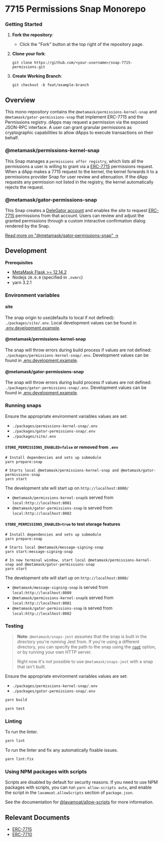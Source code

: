 # 7715 Permissions Snap Monorepo

### Getting Started

1. **Fork the repository**:

   - Click the "Fork" button at the top right of the repository page.

2. **Clone your fork**:
   ```shell
   git clone https://github.com/<your-username>/snap-7715-permissions.git
   ```
3. **Create Working Branch**:
   ```shell
   git checkout -b feat/example-branch
   ```

## Overview

This mono-repository contains the `@metamask/permissions-kernel-snap` and `@metamask/gator-permissions-snap` that implement ERC-7715 and the Permissions registry. dApps may request a permission via the exposed JSON-RPC interface. A user can grant granular permissions as cryptographic capabilities to allow dApps to execute transactions on their behalf.

### @metamask/permissions-kernel-snap

This Snap manages a `permissions offer registry`, which lists all the permissions a user is willing to grant via a [ERC-7715](https://eip.tools/eip/7715) permissions request. When a dApp makes a 7715 request to the kernel, the kernel forwards it to a permissions provider Snap for user review and attenuation. If the dApp requests any permission not listed in the registry, the kernel automatically rejects the request.

### @metamask/gator-permissions-snap

This Snap creates a [DeleGator account](https://github.com/MetaMask/delegation-framework) and enables the site to request [ERC-7715](https://eip.tools/eip/7715) permissions from that account. Users can review and adjust the granted permissions through a custom interactive confirmation dialog rendered by the Snap.

[Read more on "@metamask/gator-permissions-snap" ->](/packages/gator-permissions-snap/ARCHITECTURE.md)

## Development

**Prerequisites**

- [MetaMask Flask >= 12.14.2](https://docs.metamask.io/snaps/get-started/install-flask/)
- Nodejs `20.0.0` (specified in `.nvmrc`)
- yarn 3.2.1

### Environment variables

#### site

The snap origin to use(defaults to local if not defined): `./packages/site/.env`. Local development values can be found in [.env.development.example](/packages/site/.env.development.example).

#### @metamask/permissions-kernel-snap

The snap will throw errors during build process if values are not defined: `./packages/permissions-kernel-snap/.env`. Development values can be found in [.env.development.example](/packages/permissions-kernel-snap/.env.development.example).


#### @metamask/gator-permissions-snap

The snap will throw errors during build process if values are not defined: `./packages/gator-permissions-snap/.env`. Development values can be found in [.env.development.example](/packages/gator-permissions-snap/.env.development.example).

### Running snaps

Ensure the appropriate environment variables values are set:

- `./packages/permissions-kernel-snap/.env`
- `./packages/gator-permissions-snap/.env`
- `./packages/site/.env`

#### `STORE_PERMISSIONS_ENABLED=false` or removed from `.env`

```shell
# Install dependencies and sets up submodule
yarn prepare:snap

# Starts local @metamask/permissions-kernel-snap and @metamask/gator-permissions-snap
yarn start
```

The development site will start up on `http://localhost:8000/`

- `@metamask/permissions-kernel-snap`is served from `local:http://localhost:8081`
- `@metamask/gator-permissions-snap` is served from `local:http://localhost:8082`

#### `STORE_PERMISSIONS_ENABLED=true` to test storage features

```shell
# Install dependencies and sets up submodule
yarn prepare:snap

# Starts local @metamask/message-signing-snap
yarn start:message-signing-snap

# In new terminal window, start local @metamask/permissions-kernel-snap and @metamask/gator-permissions-snap
yarn start
```

The development site will start up on `http://localhost:8000/`

- `@metamask/message-signing-snap` is served from `local:http://localhost:8080`
- `@metamask/permissions-kernel-snap`is served from `local:http://localhost:8081`
- `@metamask/gator-permissions-snap` is served from `local:http://localhost:8082`

### Testing

> **Note**: `@metamask/snaps-jest` assumes that the snap is built in the
> directory you're running Jest from. If you're using a different directory,
> you can specify the path to the snap using the [`root`](#options) option, or
> by running your own HTTP server.
>
> Right now it's not possible to use `@metamask/snaps-jest` with a snap that
> isn't built.

Ensure the appropriate environment variables values are set:

- `./packages/permissions-kernel-snap/.env`
- `./packages/gator-permissions-snap/.env`

```bash
yarn build

yarn test
```

### Linting

To run the linter.

```bash
yarn lint
```

To run the linter and fix any automatically fixable issues.

```bash
yarn lint:fix
```

### Using NPM packages with scripts

Scripts are disabled by default for security reasons. If you need to use NPM
packages with scripts, you can run `yarn allow-scripts auto`, and enable the
script in the `lavamoat.allowScripts` section of `package.json`.

See the documentation for [@lavamoat/allow-scripts](https://github.com/LavaMoat/LavaMoat/tree/main/packages/allow-scripts)
for more information.

## Relevant Documents

- [ERC-7715](https://eip.tools/eip/7715)
- [ERC-7710](https://eip.tools/eip/7710)
